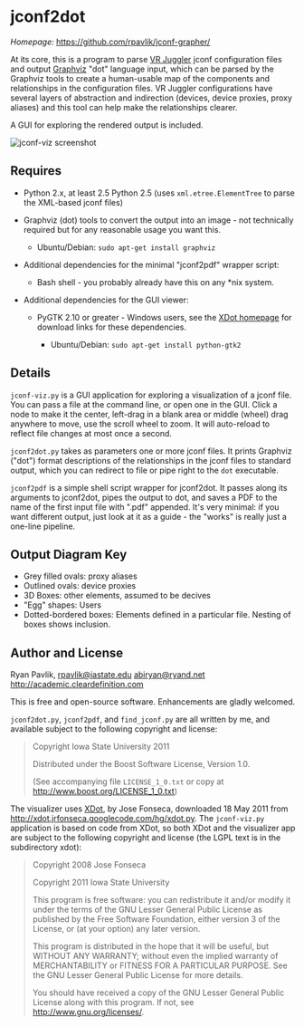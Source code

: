jconf2dot
=========

*Homepage:* https://github.com/rpavlik/jconf-grapher/

At its core, this is a program to parse [VR Juggler][1] jconf
configuration files and output [Graphviz][2] "dot" language input, which
can be parsed by the Graphviz tools to create a human-usable map of the
components and relationships in the configuration files. VR Juggler
configurations have several layers of abstraction and indirection
(devices, device proxies, proxy aliases) and this tool can help make the
relationships clearer.

A GUI for exploring the rendered output is included.

![jconf-viz screenshot][4]

Requires
--------
* Python 2.x, at least 2.5 Python 2.5 (uses `xml.etree.ElementTree` to
	parse the XML-based jconf files)

* Graphviz (dot) tools to convert the output into an image - not
	technically required but for any reasonable usage you want this.

	* Ubuntu/Debian: `sudo apt-get install graphviz`

* Additional dependencies for the minimal "jconf2pdf" wrapper script:

	* Bash shell - you probably already have this on any *nix system.

* Additional dependencies for the GUI viewer:

	* PyGTK 2.10 or greater - Windows users, see the [XDot homepage][3]
		for download links for these dependencies.

		* Ubuntu/Debian: `sudo apt-get install python-gtk2`

Details
-------
`jconf-viz.py` is a GUI application for exploring a visualization of a
jconf file. You can pass a file at the command line, or open one in the
GUI. Click a node to make it the center, left-drag in a blank area or
middle (wheel) drag anywhere to move, use the scroll wheel to zoom. It
will auto-reload to reflect file changes at most once a second.

`jconf2dot.py` takes as parameters one or more jconf files. It prints
Graphviz ("dot") format descriptions of the relationships in the jconf
files to standard output, which you can redirect to file or pipe right
to the `dot` executable.

`jconf2pdf` is a simple shell script wrapper for jconf2dot. It passes
along its arguments to jconf2dot, pipes the output to dot, and saves a
PDF to the name of the first input file with ".pdf" appended. It's very
minimal: if you want different output, just look at it as a guide - the
"works" is really just a one-line pipeline.

Output Diagram Key
------------------

* Grey filled ovals: proxy aliases
* Outlined ovals: device proxies
* 3D Boxes: other elements, assumed to be decives
* "Egg" shapes: Users
* Dotted-bordered boxes: Elements defined in a particular file. Nesting
	of boxes shows inclusion.

Author and License
------------------
Ryan Pavlik, <rpavlik@iastate.edu> <abiryan@ryand.net>
<http://academic.cleardefinition.com>

This is free and open-source software. Enhancements are gladly welcomed.

`jconf2dot.py`, `jconf2pdf`, and `find_jconf.py` are all written by me,
and available subject to the following copyright and license:

> Copyright Iowa State University 2011
>
> Distributed under the Boost Software License, Version 1.0.
>
> (See accompanying file `LICENSE_1_0.txt` or copy at
> <http://www.boost.org/LICENSE_1_0.txt>)

The visualizer uses [XDot][3], by Jose Fonseca, downloaded 18 May 2011
from <http://xdot.jrfonseca.googlecode.com/hg/xdot.py>. The
`jconf-viz.py` application is based on code from XDot, so both XDot and
the visualizer app are subject to the following copyright and license
(the LGPL text is in the subdirectory xdot):

> Copyright 2008 Jose Fonseca
>
> Copyright 2011 Iowa State University
>
> This program is free software: you can redistribute it and/or modify it
> under the terms of the GNU Lesser General Public License as published
> by the Free Software Foundation, either version 3 of the License, or
> (at your option) any later version.
>
> This program is distributed in the hope that it will be useful,
> but WITHOUT ANY WARRANTY; without even the implied warranty of
> MERCHANTABILITY or FITNESS FOR A PARTICULAR PURPOSE.  See the
> GNU Lesser General Public License for more details.
>
> You should have received a copy of the GNU Lesser General Public License
> along with this program.  If not, see <http://www.gnu.org/licenses/>.



[1]: http://vrjuggler.googlecode.com/ "VR Juggler"
[2]: http://www.graphviz.org/ "Graphviz"
[3]: http://code.google.com/p/jrfonseca/wiki/XDot "XDot homepage"
[4]: https://github.com/rpavlik/jconf-grapher/raw/master/jconf-viz-screenshot.png "jconv-viz screenshot"
